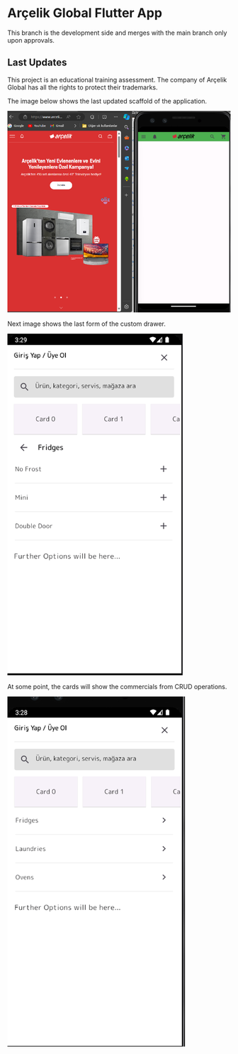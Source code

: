 # Arçelik Global Flutter App

This branch is the development side and merges with the main branch only upon approvals.

## Last Updates

This project is an educational training assessment. 
The company of Arçelik Global has all the rights to protect their trademarks.

The image below shows the last updated scaffold of the application.

![Getting Started](/readme_images/custom_appbar.png)

Next image shows the last form of the custom drawer.

![Getting Drawer](/readme_images/custom_drawer2.png)

At some point, the cards will show the commercials from CRUD operations.

![Getting ListTile](/readme_images/custom_drawer3.png)